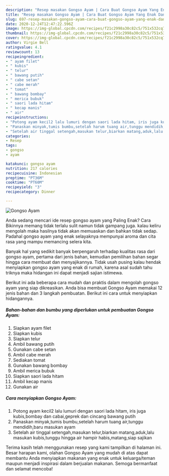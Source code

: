 ```yaml
---
description: "Resep masakan Gongso Ayam | Cara Buat Gongso Ayam Yang Enak Dan Lezat"
title: "Resep masakan Gongso Ayam | Cara Buat Gongso Ayam Yang Enak Dan Lezat"
slug: 697-resep-masakan-gongso-ayam-cara-buat-gongso-ayam-yang-enak-dan-lezat
date: 2020-12-24T12:47:22.596Z
image: https://img-global.cpcdn.com/recipes/f21c2998a30c82c5/751x532cq70/gongso-ayam-foto-resep-utama.jpg
thumbnail: https://img-global.cpcdn.com/recipes/f21c2998a30c82c5/751x532cq70/gongso-ayam-foto-resep-utama.jpg
cover: https://img-global.cpcdn.com/recipes/f21c2998a30c82c5/751x532cq70/gongso-ayam-foto-resep-utama.jpg
author: Virgie Bell
ratingvalue: 4.1
reviewcount: 13
recipeingredient:
- " ayam filet"
- " kubis"
- " telur"
- " bawang putih"
- " cabe setan"
- " cabe merah"
- " tomat"
- " bawang bombay"
- " merica bubuk"
- " saori lada hitam"
- " kecap manis"
- " air"
recipeinstructions:
- "Potong ayam kecil2 lalu lumuri dengan saori lada hitam, iris juga kubis,bombay dan cabai,geprek dan cincang bawang putih"
- "Panaskan minyak,tumis bumbu,setelah harum tuang air,tunggu mendidih,baru masukan ayam"
- "Setelah air tinggal setengah,masukan telur,biarkan matang,aduk,lalu masukan kubis,tunggu hingga air hampir habis,matang,siap sajikan"
categories:
- Resep
tags:
- gongso
- ayam

katakunci: gongso ayam 
nutrition: 217 calories
recipecuisine: Indonesian
preptime: "PT36M"
cooktime: "PT60M"
recipeyield: "3"
recipecategory: Dinner

---
```



![Gongso Ayam](https://img-global.cpcdn.com/recipes/f21c2998a30c82c5/751x532cq70/gongso-ayam-foto-resep-utama.jpg)

Anda sedang mencari ide resep gongso ayam yang Paling Enak? Cara Bikinnya memang tidak terlalu sulit namun tidak gampang juga. kalau keliru mengolah maka hasilnya tidak akan memuaskan dan bahkan tidak sedap. Padahal gongso ayam yang enak selayaknya mempunyai aroma dan cita rasa yang mampu memancing selera kita.



Banyak hal yang sedikit banyak berpengaruh terhadap kualitas rasa dari gongso ayam, pertama dari jenis bahan, kemudian pemilihan bahan segar hingga cara membuat dan menyajikannya. Tidak usah pusing kalau hendak menyiapkan gongso ayam yang enak di rumah, karena asal sudah tahu triknya maka hidangan ini dapat menjadi sajian istimewa.


Berikut ini ada beberapa cara mudah dan praktis dalam mengolah gongso ayam yang siap dikreasikan. Anda bisa membuat Gongso Ayam memakai 12 jenis bahan dan 3 langkah pembuatan. Berikut ini cara untuk menyiapkan hidangannya.

<!--inarticleads1-->

##### Bahan-bahan dan bumbu yang diperlukan untuk pembuatan Gongso Ayam:

1. Siapkan  ayam filet
1. Siapkan  kubis
1. Siapkan  telur
1. Ambil  bawang putih
1. Gunakan  cabe setan
1. Ambil  cabe merah
1. Sediakan  tomat
1. Gunakan  bawang bombay
1. Ambil  merica bubuk
1. Siapkan  saori lada hitam
1. Ambil  kecap manis
1. Gunakan  air




<!--inarticleads2-->

##### Cara menyiapkan Gongso Ayam:

1. Potong ayam kecil2 lalu lumuri dengan saori lada hitam, iris juga kubis,bombay dan cabai,geprek dan cincang bawang putih
1. Panaskan minyak,tumis bumbu,setelah harum tuang air,tunggu mendidih,baru masukan ayam
1. Setelah air tinggal setengah,masukan telur,biarkan matang,aduk,lalu masukan kubis,tunggu hingga air hampir habis,matang,siap sajikan




Terima kasih telah menggunakan resep yang kami tampilkan di halaman ini. Besar harapan kami, olahan Gongso Ayam yang mudah di atas dapat membantu Anda menyiapkan makanan yang enak untuk keluarga/teman maupun menjadi inspirasi dalam berjualan makanan. Semoga bermanfaat dan selamat mencoba!

